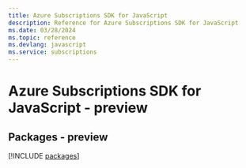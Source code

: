 ```yaml
---
title: Azure Subscriptions SDK for JavaScript
description: Reference for Azure Subscriptions SDK for JavaScript
ms.date: 03/28/2024
ms.topic: reference
ms.devlang: javascript
ms.service: subscriptions
---
```

# Azure Subscriptions SDK for JavaScript - preview
## Packages - preview
[!INCLUDE [packages](subscriptions-index.md)]